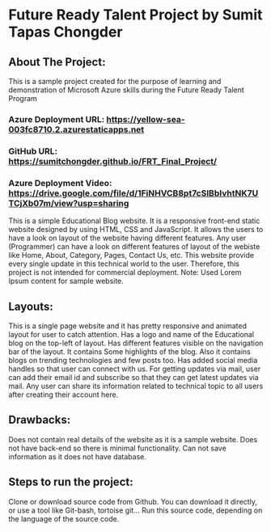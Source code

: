 # Future Ready Talent Project by Sumit Tapas Chongder

## About The Project:
 This is a sample project created for the purpose of learning and demonstration of Microsoft Azure skills during the Future Ready Talent Program


### Azure Deployment URL: https://yellow-sea-003fc8710.2.azurestaticapps.net 
### GitHub URL: https://sumitchongder.github.io/FRT_Final_Project/
### Azure Deployment Video: https://drive.google.com/file/d/1FiNHVCB8pt7cSlBbIvhtNK7UTCjXb07m/view?usp=sharing


This is a simple Educational Blog website. It is a responsive front-end static website designed by using HTML, CSS and JavaScript. It allows the users to have a look on layout of the website having different features. Any user (Programmer) can have a look on different features of layout of the webiste like Home, About, Category, Pages, Contact Us, etc.
This website provide every single update in this technical world to the user. 
Therefore, this project is not intended for commercial deployment.
Note: Used Lorem Ipsum content for sample website.

## Layouts:
 This is a single page website and it has pretty responsive and animated layout for user to catch attention.
Has a logo and name of the Educational blog on the top-left of layout.
Has different features visible on the navigation bar of the layout.
It contains Some highlights of the blog.
Also it contains blogs on trending technologies and few posts too.
Has added social media handles so that user can connect with us.
For getting updates via mail, user can add their email id and subscribe so that they can get latest updates via mail.
Any user can share its information related to technical topic to all users after creating their account here.

## Drawbacks:
 Does not contain real details of the website as it is a sample website.
Does not have back-end so there is minimal functionality.
Can not save information as it does not have database.


## Steps to run the project:
 Clone or download source code from Github.
You can download it directly, or use a tool like Git-bash, tortoise git...
Run this source code, depending on the language of the source code.

